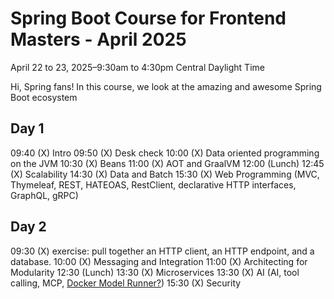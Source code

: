 # Spring Boot Course for Frontend Masters - April 2025

April 22 to 23, 2025–9:30am to 4:30pm Central Daylight Time

Hi, Spring fans! In this course, we look at the amazing and awesome Spring Boot ecosystem

## Day 1
09:40    (X) Intro
09:50    (X) Desk check
10:00    (X) Data oriented programming on the JVM
10:30    (X) Beans
11:00    (X) AOT and GraalVM
12:00    (Lunch)
12:45    (X) Scalability
14:30    (X) Data and Batch
15:30    (X) Web Programming (MVC, Thymeleaf, REST, HATEOAS, RestClient, declarative HTTP interfaces, GraphQL, gRPC)

## Day 2
09:30 	 (X) exercise: pull together an HTTP client, an HTTP endpoint, and a database. 
10:00 	 (X) Messaging and Integration
11:00    (X) Architecting for Modularity
12:30    (Lunch)
13:30    (X) Microservices
13:30    (X) AI (AI, tool calling, MCP, [Docker Model Runner?](https://spring.io/blog/2025/04/10/spring-ai-docker-model-runner))
15:30    (X) Security
